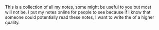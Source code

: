 This is a collection of all my notes, some might be useful to you but most will not be. I put my notes online for people to see because if I know that someone could potentially read these notes, I want to write the of a higher quality.